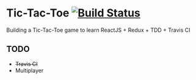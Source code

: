 # Tic-Tac-Toe [![Build Status](https://travis-ci.org/newrdev/tic-tac-toe.svg?branch=master)](https://travis-ci.org/newrdev/tic-tac-toe)

Building a Tic-Tac-Toe game to learn ReactJS + Redux + TDD + Travis CI

## TODO
* ~~Travis CI~~
* Multiplayer